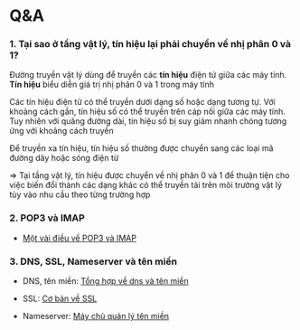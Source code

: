 # Q&A

### 1. Tại sao ở tầng vật lý, tín hiệu lại phải chuyển về nhị phân 0 và 1?

Đường truyền vật lý dùng để truyền các **tín hiệu** điện tử giữa các máy tính. **Tín hiệu** biểu diễn giá trị nhị phân 0 và 1 trong máy tính

Các tín hiệu điện tử có thể truyền dưới dạng số hoặc dạng tương tự. Với khoảng cách gần, tín hiệu số có thể truyền trên cáp nối giữa các máy tính. Tuy nhiên với quãng đường dài, tín hiệu số bị suy giảm nhanh chóng tương ứng với khoảng cách truyền

Để truyền xa tín hiệu, tín hiệu số thường được chuyển sang các loại mã đường dây hoặc sóng điện từ

=> Tại tầng vật lý, tín hiệu được chuyển về nhị phân 0 và 1 để thuận tiện cho việc biến đổi thành các dạng khác có thể truyền tải trên môi trường vật lý tùy vào nhu cầu theo từng trường hợp

### 2. POP3 và IMAP

- [Một vài điều về POP3 và IMAP]

 [Một vài điều về POP3 và IMAP]: <https://github.com/shaidoka/thuctap-NhanHoa/blob/main/Cac%20giao%20thuc%20mang/POP3_IMAP/POP3_IMAP.md>

### 3. DNS, SSL, Nameserver và tên miền

- DNS, tên miền: [Tổng hợp về dns và tên miền] 

 [Tổng hợp về dns và tên miền]: <https://github.com/shaidoka/thuctap-NhanHoa/blob/main/Cac%20giao%20thuc%20mang/DNS/DNS.md>

- SSL: [Cơ bản về SSL]

 [Cơ bản về SSL]: <https://github.com/shaidoka/thuctap-NhanHoa/blob/main/Cac%20giao%20thuc%20mang/SSL/SSL.md>

- Nameserver: [Máy chủ quản lý tên miền]

 [Máy chủ quản lý tên miền]: <>

